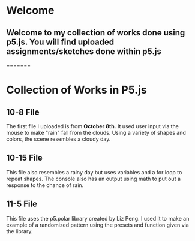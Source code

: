 
# Welcome
## Welcome to my collection of works done using p5.js. You will find uploaded assignments/sketches done within p5.js
=======
# Collection of Works in P5.js
## 10-8 File
The first file I uploaded is from **October 8th.** It used user input via the mouse to make "rain" fall from the clouds. Using a variety of shapes and colors, the scene resembles a cloudy day.
## 10-15 File
This file also resembles a rainy day but uses variables and a for loop to repeat shapes. The console also has an output using math to put out a response to the chance of rain.
## 11-5 File
This file uses the p5.polar library created by Liz Peng. I used it to make an example of a randomized pattern using the presets and function given via the library.

